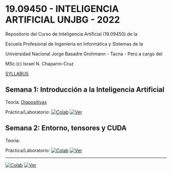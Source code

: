 # 19.09450 - INTELIGENCIA ARTIFICIAL UNJBG - 2022
Repositorio del Curso de Inteligencia Artificial (19.09450) de la

Escuela Profesional de Ingeniería en Informática y Sistemas de la

Universidad Nacional Jorge Basadre Grohmann - Tacna - Perú a cargo del

MSc.(c) Israel N. Chaparro-Cruz

[SYLLABUS](https://github.com/ichaparroc/IA-UNJBG-2022/blob/main/syllabus.pdf)

## Semana 1: Introducción a la Inteligencia Artificial
Teoría: [Diapositivas](https://github.com/ichaparroc/IA-UNJBG-2022/blob/main/0.Introduccion.pdf)

Práctica/Laboratorio: 
[![Colab](https://colab.research.google.com/assets/colab-badge.svg)](https://colab.research.google.com/github/ichaparroc/IA-UNJBG-2022/blob/main/0.Construyendo_un_Cerebro_en_10_minutos.ipynb) [![Ver](https://img.shields.io/badge/render-nbviewer-orange.svg)](https://nbviewer.jupyter.org/github/ichaparroc/IA-UNJBG-2022/blob/main/0.Construyendo_un_Cerebro_en_10_minutos.ipynb?flush_cache=true)

## Semana 2: Entorno, tensores y CUDA
Teoría: 

Práctica/Laboratorio: [![Colab](https://colab.research.google.com/assets/colab-badge.svg)](https://colab.research.google.com/github/ichaparroc/IA-UNJBG-2022/blob/777d55f0ed035af3f3b738524aa1b3f833e99056/1.Entorno%20Tensores%20y%20CUDA.ipynb) [![Ver](https://img.shields.io/badge/render-nbviewer-orange.svg)](https://nbviewer.jupyter.org/github/ichaparroc/IA-UNJBG-2022/blob/777d55f0ed035af3f3b738524aa1b3f833e99056/1.Entorno%20Tensores%20y%20CUDA.ipynb?flush_cache=true)

---

[![Colab](https://colab.research.google.com/assets/colab-badge.svg)](https://colab.research.google.com/github/) [![Ver](https://img.shields.io/badge/render-nbviewer-orange.svg)](https://nbviewer.jupyter.org/github/?flush_cache=true)
